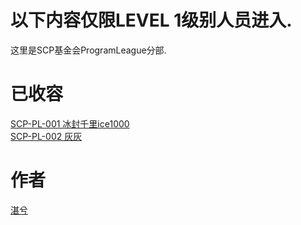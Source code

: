 # 以下内容仅限LEVEL 1级别人员进入.
这里是SCP基金会ProgramLeague分部.

# 已收容
[SCP-PL-001 冰封千里ice1000](ice1000.md) <br />
[SCP-PL-002 灰灰](huihui.md)

# 作者
[湛兮](https://github.com/sivanzhao)
